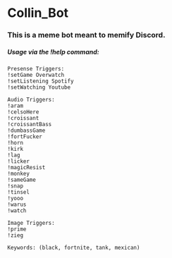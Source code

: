 # Collin_Bot
### This is a meme bot meant to memify Discord.

##### Usage via the !help command:

```
Presense Triggers:
!setGame Overwatch
!setListening Spotify
!setWatching Youtube

Audio Triggers:
!aram
!celsoHere
!croissant
!croissantBass
!dumbassGame
!fortFucker
!horn
!kirk
!lag
!licker
!magicResist
!monkey
!sameGame
!snap
!tinsel
!yooo
!warus
!watch

Image Triggers:
!prime
!zieg

Keywords: (black, fortnite, tank, mexican)
```
